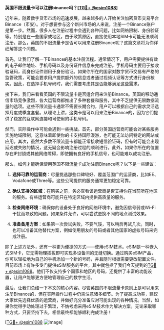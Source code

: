 **英国不限流量卡可以注册binance吗？[[TG💪+ @esim1088](https://t.me/s/esim1088)]**

近年来，随着数字货币市场的迅速发展，越来越多的人开始关注加密货币交易平台Binance（币安）。对于想要参与这个新兴市场的人来说，注册一个Binance账户是第一步。然而，很多人在注册过程中会遇到各种问题，比如网络限制、身份验证等。特别是在一些国家或地区，由于政策原因，直接使用本地SIM卡可能无法顺利注册。那么，英国的不限流量卡是否可以用来注册Binance呢？这篇文章将为你详细解答这个问题。

首先，让我们了解一下Binance的基本注册流程。通常情况下，用户需要提供有效的电子邮件地址、手机号码以及身份证件信息来完成注册。手机号码主要用于接收验证码，而身份证件则用于身份验证。如果你所在的国家对数字货币交易有严格的监管政策，可能会要求用户提供额外的信息或者通过视频认证等方式进行身份核实。因此，在选择手机号码时，我们需要考虑其是否能够满足这些需求。

接下来，我们来看看英国的不限流量卡是否适合用来注册Binance。英国的移动通信市场竞争激烈，各大运营商都推出了多种套餐和服务，其中不乏提供无限数据流量的选项。这些不限流量卡通常不需要长期合约，用户可以根据自己的需求灵活选择月度或季度套餐。从理论上讲，这类卡是可以用来注册Binance的，因为它们提供了稳定的互联网连接和可使用的手机号码。

然而，实际操作中可能会遇到一些挑战。首先，部分英国运营商可能会对某些服务实施地域限制，这意味着即使你的卡支持国际漫游，也可能无法访问特定的网站或应用。其次，虽然大多数不限流量卡都能正常接收短信验证码，但有时可能会出现延迟或失败的情况，这无疑会影响注册过程的顺利进行。此外，如果你所在的位置存在IP封锁或其他网络障碍，即使拥有良好的手机信号，也可能难以成功注册。

那么，如何才能确保使用英国不限流量卡成功注册Binance呢？以下是一些建议：

1. **选择可靠的运营商**：尽量挑选那些口碑较好、覆盖范围广的运营商，比如EE、Vodafone或Three等。这些公司提供的服务通常更加稳定可靠。
   
2. **确认支持的区域**：在购买之前，务必查看该运营商是否支持你在当前所在地区的服务。有些运营商可能只在特定区域内提供高质量的服务。

3. **检查网络环境**：确保你的设备处于良好的网络环境中，避免因信号弱或Wi-Fi干扰而导致的问题。如果条件允许，可以尝试更换不同的地点测试效果。

4. **准备备用方案**：如果第一次尝试失败，不要气馁，可以稍后再试几次。同时，也可以准备其他替代方案，例如使用朋友的号码或者其他国家的虚拟号码来完成注册。

除了上述方法外，还有一种更为便捷的方式——使用eSIM技术。eSIM是一种嵌入式SIM卡，它无需物理插拔即可实现多设备间的无缝切换。通过购买eSIM产品，你可以轻松地为自己的手机添加一个新的号码，并且随时根据需要更改配置文件。目前市场上有许多专门提供eSIM服务的平台，其中就包括了我们今天提到的[TG💪+ @esim1088](https://t.me/s/esim1088)。他们不仅支持多个国家和地区的号码，还提供了丰富的功能设置，让用户能够更方便地管理自己的数字生活。

最后，让我们总结一下本文的核心内容。尽管英国的不限流量卡原则上是可以用来注册Binance的，但在实际操作过程中仍需注意诸多细节。为了提高成功率，建议大家优先选择优质的运营商，并做好充分准备应对可能出现的各种情况。当然，如果你觉得手动处理过于繁琐，不妨考虑采用eSIM技术作为解决方案。无论采取哪种方式，只要坚持下去，相信最终都能够顺利完成注册！

[[TG💪+ @esim1088](https://t.me/s/esim1088) ![Image](https://i.postimg.cc/4NQfJmqS/Snipaste-2025-05-13-00-14-12.png)]